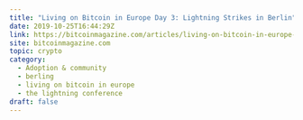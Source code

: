 ```yaml
---
title: "Living on Bitcoin in Europe Day 3: Lightning Strikes in Berlin"
date: 2019-10-25T16:44:29Z
link: https://bitcoinmagazine.com/articles/living-on-bitcoin-in-europe-day-3-lightning-strikes-in-berlin?utm_medium=RSS&utm_source=hune
site: bitcoinmagazine.com
topic: crypto
category:
  - Adoption & community
  - berling
  - living on bitcoin in europe
  - the lightning conference
draft: false
---
```

